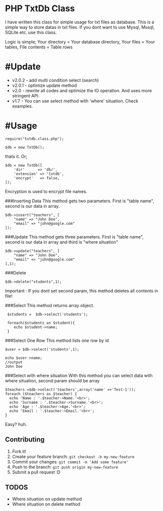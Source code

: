 PHP TxtDb Class
================
I have written this class for simple usage for txt files as database. This is a simple way to store datas in txt files. If you dont want to use Mysql, Mssql, SQLite etc. use this class.

Logic is simple;
Your directory = Your database directory,
Your files     = Your tables,
File contents  = Table rows

#Update
===============
* v2.0.2 - add multi condition select (search)
* v2.0.1 - optimize update method
* v2.0 - rewrite all codes and optimize the IO operation. And uses more stringent API.
* v1.7 - You can use select method with 'where' situation. Check examples.

#Usage
===============

    require("txtdb.class.php");

    $db = new TxtDb();
    
thats it. Or;

	$db = new TxtDb([
		'dir'      => 'db/',
		'extension' => 'txtdb',
		'encrypt'   => false,
	]);


Encryption is used to encrypt file names.

###Inserting Data
This method gets two parameters. 
First is "table name", second is our data in array.

	$db->insert("teachers", [
		"name" => "John Doe",
		"email" => "john@google.com"
	]);


###Update
This method gets three parameters.
First is "table name", second is our data in array and third is "where situation"

    $db->update("teachers", [
		"name" => "John Doe",
		"email" => "john@google.com"
	],1);

###Delete

    $db->delete("students",1);
    
Important : If you dont set second param, this method deletes all contents in file!

  
###Select
This method returns array object.

     $students =  $db->select('students');
     
     foreach($students as $student){
        echo $student->name;
     }
     
    
###Select One Row
This method lists one row by id

    $user = $db->select('students',1);
    
    echo $user->name;
    //output
    John Doe


###Select with where situation
With this method you can select data with where situation, second param should be array

    $teachers =$db->select('teachers',array('name' =>'Test-1'));
    foreach ($teachers as $teacher) {
      echo 'Name : '.$teacher->Name.'<br>';
      echo 'Surname : '.$teacher->Surname.'<br>';
      echo 'Age : '.$teacher->Age.'<br>';
      echo 'Email : '.$teacher->Email.'<br>';
    }

Easy? huh.

## Contributing

1. Fork it!
2. Create your feature branch: `git checkout -b my-new-feature`
3. Commit your changes: `git commit -m 'Add some feature'`
4. Push to the branch: `git push origin my-new-feature`
5. Submit a pull request :D


## TODOS

 - Where situation on update method
 - Where situation on delete method



